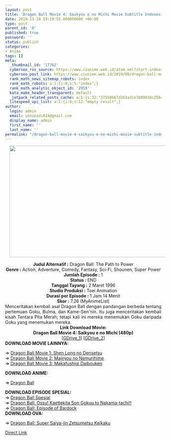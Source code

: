 ```yaml
---
layout: post
title: 'Dragon Ball Movie 4: Saikyou e no Michi Movie Subtitle Indonesia'
date: 2019-11-18 19:19:55.000000000 +00:00
type: post
parent_id: '0'
published: true
password: ''
status: publish
categories:
- Anime
tags: []
meta:
  _thumbnail_id: '17762'
  cyberseo_rss_source: https://www.ciunime.web.id/atom.xml?start-index=3001&max-results=150
  cyberseo_post_link: https://www.ciunime.web.id/2019/08/dragon-ball-movie-4-saikyou-e-no-michi.html
  rank_math_news_sitemap_robots: index
  rank_math_robots: a:1:{i:0;s:5:"index";}
  rank_math_analytic_object_id: '2959'
  kata_make_header_transparent: default
  _jetpack_related_posts_cache: a:1:{s:32:"37550b67d263a3ce789993dc25046c5f";a:2:{s:7:"expires";i:1647539954;s:7:"payload";a:0:{}}}
  litespeed_vpi_list: a:1:{i:0;s:12:"empty result";}
author:
  login: admin
  email: senseads014@gmail.com
  display_name: admin
  first_name: ''
  last_name: ''
permalink: "/dragon-ball-movie-4-saikyou-e-no-michi-movie-subtitle-indonesia/"
---
```

<div class="separator" style="clear: both; text-align: center;"><a href="https://1.bp.blogspot.com/-6jDkGhvzZq0/XUpm3j458GI/AAAAAAAAc_k/Vz7pg48z3cEWLG8zXr14Q2ElQop8XHB5gCLcBGAs/s1600/Dragon%2BBall%2BMovie%2B4%2B-%2BSaikyou%2Be%2Bno%2BMichi.jpg" imageanchor="1" style="margin-left: 1em; margin-right: 1em;"><img border="0" data-original-height="720" data-original-width="1280" height="360" src="{{ site.baseurl }}/assets/2019/11/Dragon%2BBall%2BMovie%2B4%2B-%2BSaikyou%2Be%2Bno%2BMichi.jpg" width="640" /></a></div>
<p>
<div style="text-align: center;"><b>Judul</b><b><b>&nbsp;Alternatif</b>&nbsp;:</b> Dragon Ball: The Path to Power</div>
<div style="text-align: center;"><b>Genre :</b> Action, Adventure, Comedy, Fantasy, Sci-Fi, Shounen, Super Power</div>
<div style="text-align: center;"><b>Jumlah Episode :</b>&nbsp;1<br /><b>Status :&nbsp;</b>END<br /><b>Tanggal Tayang :</b> 2 Maret 1996<br /><b>Studio Produksi :</b> Toei Animation<br /><b>Durasi per Episode :</b> 1 Jam 14 Menit</div>
<div style="text-align: center;"><b>Skor :</b> 7.26 (MyAnimeList)</div>
<div style="text-align: center;"></div>
<div style="text-align: justify;">Menceritakan kembali asal Dragon Ball dengan pandangan berbeda tentang pertemuan Goku, Bulma, dan Kame-Sen'nin. Itu juga menceritakan kembali kisah Tentara Pita Merah; tetapi kali ini mereka menemukan Goku daripada Goku yang menemukan mereka.</div>
<div style="text-align: justify;"></div>
<div style="text-align: justify;"></div>
<div style="text-align: center;">
<div style="text-align: center;"><b>Link Download Movie:</b></div>
<div style="text-align: center;"><b>Dragon Ball Movie 4: Saikyou e no Michi (480p)</b></div>
<div style="text-align: center;">
<div style="text-align: center;">
<div style="text-align: center;">[<a href="https://drive.google.com/uc?export=download&amp;id=1MqXGrOgqy4hx1ZRvE90eeLuVguZFZKsl" target="_blank" rel="noopener">GDrive_1</a>]&nbsp;[<a href="https://drive.google.com/uc?export=download&amp;id=0B79eFtsph9oAU0Vva3VRYnRTVUE" target="_blank" rel="noopener">GDrive_2</a>]
<div style="text-align: left;">
<div style="text-align: left;"><b>DOWNLOAD MOVIE LAINNYA:</b></p>
<p>=&gt;&nbsp;<a href="https://www.ciunime.web.id/2019/08/dragon-ball-movie-1-shen-long-no.html" target="_blank" rel="noopener">Dragon Ball Movie 1: Shen Long no Densetsu</a><br />=&gt;&nbsp;<a href="https://www.ciunime.web.id/2019/08/dragon-ball-movie-2-majinjou-no.html" target="_blank" rel="noopener">Dragon Ball Movie 2: Majinjou no Nemurihime</a><br />=&gt;&nbsp;<a href="https://www.ciunime.web.id/2019/08/dragon-ball-movie-3-makafushigi.html" target="_blank" rel="noopener">Dragon Ball Movie 3: Makafushigi Daibouken</a></p>
<p><b>DOWNLOAD ANIME:</b></p>
<p>=&gt;&nbsp;<a href="https://www.ciunime.web.id/2019/04/dragon-ball-episode-001-153-end-batch.html" target="_blank" rel="noopener">Dragon Ball</a></p>
</div>
<div style="text-align: left;"><b>DOWNLOAD EPISODE SPESIAL:</b></div>
<div style="text-align: left;"></div>
<div style="text-align: left;">=&gt;&nbsp;<a href="https://www.ciunime.web.id/2019/08/dragon-ball-episode-01-02-end-batch.html" target="_blank" rel="noopener">Dragon Ball Spesial</a></div>
<div style="text-align: left;">=&gt;&nbsp;<a href="https://www.ciunime.web.id/2019/08/dragon-ball-ossu-kaettekita-son-gokuu.html" target="_blank" rel="noopener">Dragon Ball: Ossu! Kaettekita Son Gokuu to Nakama-tachi!!</a></div>
<div style="text-align: left;">=&gt;&nbsp;<a href="https://www.ciunime.web.id/2019/08/dragon-ball-episode-of-bardock-spesial.html" target="_blank" rel="noopener">Dragon Ball: Episode of Bardock</a></div>
<div style="text-align: left;"><b>DOWNLOAD OVA:</b></p>
<p>=&gt;&nbsp;<a href="https://www.ciunime.web.id/2019/08/dragon-ball-super-saiya-jin-zetsumetsu.html" target="_blank" rel="noopener">Dragon Ball: Super Saiya-jin Zetsumetsu Keikaku</a></p>
</div>
</div>
</div>
</div>
</div>
</div>
<link rel="stylesheet" href="https://cdnjs.cloudflare.com/ajax/libs/font-awesome/4.7.0/css/font-awesome.min.css" />
<div class="divbtn"> <a href="https://handymansurrender.com/fihup8buzv?key=94550f7ce39444073321dde3b8782f97" class="btn"><i class="fa fa-download"></i> Direct Link</a> </div>
